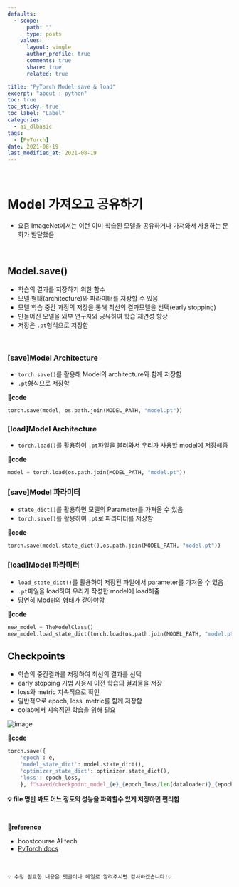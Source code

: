 ```yaml
---
defaults:
  - scope:
      path: ""
      type: posts
    values:
      layout: single
      author_profile: true
      comments: true
      share: true
      related: true

title: "PyTorch Model save & load"
excerpt: "about : python"
toc: true
toc_sticky: true
toc_label: "Label"
categories:
  - ai_dlbasic
tags:
  - [PyTorch]
date: 2021-08-19
last_modified_at: 2021-08-19
---
```


<br>  

# Model 가져오고 공유하기 

- 요즘 ImageNet에서는 이런 이미 학습된 모델을 공유하거나 가져와서 사용하는 문화가 발달했음

<br>

## Model.save()

- 학습의 결과를 저장하기 위한 함수
- 모델 형태(architecture)와 파라미터를 저장할 수 있음
- 모델 학습 중간 과정의 저장을 통해 최선의 결과모델을 선택(early stopping)
- 만들어진 모델을 외부 연구자와 공유하여 학습 재연성 향상
- 저장은 `.pt`형식으로 저장함

<br>

### [save]Model Architecture

- `torch.save()`를 활용해 Model의 architecture와 함께 저장함
- `.pt`형식으로 저장함

**📰code**
```python
torch.save(model, os.path.join(MODEL_PATH, "model.pt"))
```

### [load]Model Architecture 

- `torch.load()`를 활용하여 `.pt`파일을 불러와서 우리가 사용할 model에 저장해줌

**📰code**
```python
model = torch.load(os.path.join(MODEL_PATH, "model.pt"))
```

### [save]Model 파라미터

- `state_dict()`를 활용하면 모델의 Parameter를 가져올 수 있음
- `torch.save()`를 활용하여 `.pt`로 파라미터를 저장함

**📰code**
```python
torch.save(model.state_dict(),os.path.join(MODEL_PATH, "model.pt"))
```

### [load]Model 파라미터

- `load_state_dict()`를 활용하여 저장된 파일에서 parameter를 가져올 수 있음
- `.pt`파일을 load하여 우리가 작성한 model에 load해줌
- 당연히 Model의 형태가 같아야함

**📰code**
```python
new_model = TheModelClass()
new_model.load_state_dict(torch.load(os.path.join(MODEL_PATH, "model.pt")))
```


## Checkpoints

- 학습의 중간결과를 저장하여 최선의 결과를 선택
- early stopping 기법 사용시 이전 학습의 결과물을 저장
- loss와 metric 지속적으로 확인
- 일반적으로 epoch, loss, metric를 함께 저장함
- colab에서 지속적인 학습을 위해 필요

![image](https://user-images.githubusercontent.com/77658029/130316922-71117161-367d-4839-89ef-409074c81435.png)

**📰code**
```python
torch.save({
    'epoch': e,
    'model_state_dict': model.state_dict(),
    'optimizer_state_dict': optimizer.state_dict(),
    'loss': epoch_loss,
    }, f"saved/checkpoint_model_{e}_{epoch_loss/len(dataloader)}_{epoch_acc/len(dataloader)}.pt")
```

**💡 file 명만 봐도 어느 정도의 성능을 파악할수 있게 저장하면 편리함**

<br>

**📌reference**
- boostcourse AI tech
- [PyTorch docs](https://pytorch.org/tutorials/beginner/saving_loading_models.html)

<br>

```
💡 수정 필요한 내용은 댓글이나 메일로 알려주시면 감사하겠습니다!💡 
```
